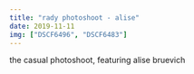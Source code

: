 ```yaml
---
title: "rady photoshoot - alise"
date: 2019-11-11
img: ["DSCF6496", "DSCF6483"]
---
```

the casual photoshoot, featuring alise bruevich

